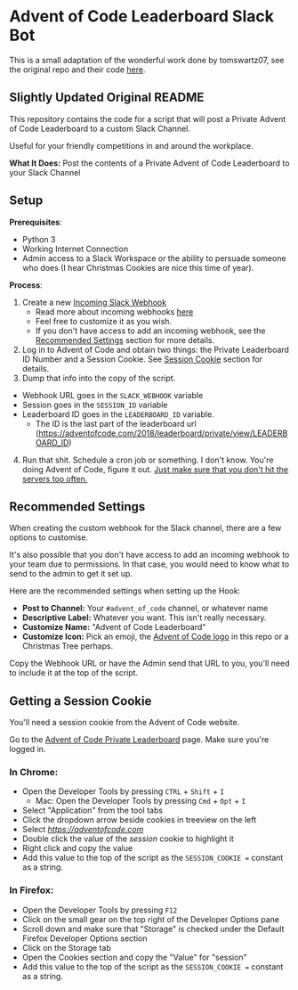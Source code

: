 # Advent of Code Leaderboard Slack Bot

This is a small adaptation of the wonderful work done by tomswartz07, see the original repo and their code [here](https://github.com/tomswartz07/AdventOfCodeLeaderboard).

## Slightly Updated Original README

This repository contains the code for a script that will post a Private Advent of Code Leaderboard to a custom Slack Channel.

Useful for your friendly competitions in and around the workplace.

**What It Does:** Post the contents of a Private Advent of Code Leaderboard to your Slack Channel

## Setup
**Prerequisites**:
- Python 3
- Working Internet Connection
- Admin access to a Slack Workspace or the ability to persuade someone who does (I hear Christmas Cookies are nice this time of year).

**Process**:

1. Create a new [Incoming Slack Webhook](https://my.slack.com/services/new/incoming-webhook/)
    - Read more about incoming webhooks [here](https://api.slack.com/incoming-webhooks)
    - Feel free to customize it as you wish.
    - If you don't have access to add an incoming webhook, see the [Recommended Settings](#recommended-settings) section for more details.
2. Log in to Advent of Code and obtain two things: the Private Leaderboard ID Number and a Session Cookie.
See [Session Cookie](#getting-a-session-cookie) section for details.
3. Dump that info into the copy of the script.
  - Webhook URL goes in the `SLACK_WEBHOOK` variable
  - Session goes in the `SESSION_ID` variable
  - Leaderboard ID goes in the `LEADERBOARD_ID` variable.
    - The ID is the last part of the leaderboard url (https://adventofcode.com/2018/leaderboard/private/view/LEADERBOARD_ID)
4. Run that shit. Schedule a cron job or something. I don't know. You're doing Advent of Code, figure it out. [Just make sure that you don't hit the servers too often.](https://www.reddit.com/r/adventofcode/comments/7gy2y3/remember_please_limit_automated_http_requests/)

## Recommended Settings
When creating the custom webhook for the Slack channel, there are a few options to customise.

It's also possible that you don't have access to add an incoming webhook to your team due to permissions. In that case, you would need to know what to send to the admin to get it set up.

Here are the recommended settings when setting up the Hook:
- **Post to Channel:** Your `#advent_of_code` channel, or whatever name
- **Descriptive Label:** Whatever you want. This isn't really necessary.
- **Customize Name:** "Advent of Code Leaderboard"
- **Customize Icon:** Pick an emoji, the [Advent of Code logo](./advent_of_code.png) in this repo or a Christmas Tree perhaps.

Copy the Webhook URL or have the Admin send that URL to you, you'll need to include it at the top of the script.

## Getting a Session Cookie
You'll need a session cookie from the Advent of Code website.

Go to the [Advent of Code Private Leaderboard](https://adventofcode.com/2018/leaderboard/private) page. Make sure you're logged in.

### In Chrome:
- Open the Developer Tools by pressing `CTRL` + `Shift` + `I`
    - Mac: Open the Developer Tools by pressing `Cmd` + `Opt` + `I`
- Select "Application" from the tool tabs
- Click the dropdown arrow beside cookies in treeview on the left
- Select *https://adventofcode.com*
- Double click the value of the *session* cookie to highlight it
- Right click and copy the value
- Add this value to the top of the script as the `SESSION_COOKIE =` constant as a string.

### In Firefox:
- Open the Developer Tools by pressing `F12`
- Click on the small gear on the top right of the Developer Options pane
- Scroll down and make sure that "Storage" is checked under the Default Firefox Developer Options section
- Click on the Storage tab
- Open the Cookies section and copy the "Value" for "session"
- Add this value to the top of the script as the `SESSION_COOKIE =` constant as a string.
